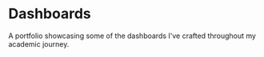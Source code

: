 # Dashboards
A portfolio showcasing some of the dashboards I've crafted throughout my academic journey.
